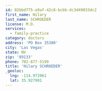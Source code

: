 ```yaml
---
id: 02bbd775-a9af-42c8-bcbb-dc3d49033dc2
first_name: Hilary
last_name: SCHROEDER
license: M.D.
services:
  - family-practice
category: doctors
address: 'PO Box 35380'
city: 'Las Vegas'
state: NV
zip: '89133'
phone: 702-877-5199
title: 'Hilary SCHROEDER'
_geoloc:
  lng: -114.972061
  lat: 35.927901
---
```

